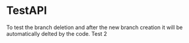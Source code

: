 # TestAPI

To test the branch deletion and after the new branch creation it will be automatically delted by the code. Test 2

